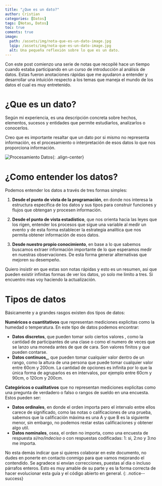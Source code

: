 ```yaml
---
title: "¿Que es un dato?"
author: Cristian
categories: [Datos]
tags: [Notas, Datos]
toc: true
coments: true
image:
  path: /assets/img/nota-que-es-un-dato-image.jpg
  lqip: /assets/img/nota-que-es-un-dato-image.jpg
  alt: Una pequeña reflexión sobre lo que es un dato.
---
```


Con este post comienzo una serie de notas que recopilé hace un tiempo cuando estaba participando en un curso de introducción al análisis de datos.  Estas fueron anotaciones rápidas que me ayudaron a entender y desarrollar una intuición respecto a los temas que maneja el mundo de los datos el cual es muy entretenido.  

# ¿Que es un dato?

Según mi experiencia, es una descripción concreta sobre hechos, elementos, sucesos y entidades que permite estudiarlos, analizarlos o conocerlos.

Creo que es importante resaltar que un dato por si mismo no representa información, es el procesamiento o interpretación de esos datos lo que nos proporciona información.

![Procesamiento Datos](https://upload.wikimedia.org/wikipedia/commons/e/e6/ProcesamientoDatos.svg){: .align-center}

# ¿Como entender los datos?

Podemos entender los datos a través de tres formas simples:

1. **Desde el punto de vista de la programación**, en donde nos interesa la estructura especifica de los datos y sus tipos para construir funciones y flujos que obtengan y procesen información.

2. **Desde el punto de vista estadístico**, que nos orienta hacia las leyes que los rigen, entender los procesos que sigue una variable al medir un evento y de esta forma establecer la estrategia analítica que nos permita obtener información de esos datos.

3. **Desde nuestro propio conocimiento**, en base a lo que sabemos buscamos extraer información importante de lo que esperamos medir en nuestras observaciones.  De esta forma generar alternativas que mejoren su desempeño.

Quiero insistir en que estas son notas rápidas y esto es un resumen, asi que pueden existir infinitas formas de ver los datos, yo solo me limito a tres.  Si encuentro mas voy haciendo la actualización.

# Tipos de datos

Básicamente y a grandes rasgos existen dos tipos de datos:

**Numéricos o cuantitativos** que representan mediciones explicitas como la humedad o temperatura.  En este tipo de datos podemos encontrar:
  - **Datos discretos**, que pueden tomar solo ciertos valores , como la cantidad de participantes de una clase o como el numero de veces que se lanzo una moneda antes de que de cara.  Son valores finitos y que pueden contarse.
  - **Datos continuos_**, que pueden tomar cualquier valor dentro de un rango, como la altura de una persona que puede tomar cualquier valor entre 60cm y 200cm.  La cantidad de opciones es infinita por lo que la única forma de agruparlos es en intervalos, por ejemplo entre 60cm y 90cm, o 120cm y 200cm.

**Categóricos o cualitativos** que no representan mediciones explicitas como una pregunta de verdadero o falso o rangos de sueldo en una encuesta.  Estos pueden ser: 
  - **Datos ordinales**, en donde el orden importa pero el intervalo entre ellos carece de significado, como las notas o calificaciones de una prueba, sabemos que la calificación máxima es una A y que B es la siguiente menor, sin embargo, no podemos restar estas calificaciones y obtener algo util.
  - **Datos nominales**, osea, el orden no importa, como una encuesta de respuesta *si/no/indeciso* o con respuestas codificadas: 1: si, 2:no y 3:no me importa.


No esta demás indicar que si quieres colaborar en este documento, no dudes en ponerte en contacto conmigo para que vamos mejorando el contendido. Se agradece si envían correcciones, puestas al día o incluso párrafos enteros. Esto es muy amable de su parte y es la forma correcta de hacer evolucionar esta guía y el código abierto en general.
{: .notice--success}